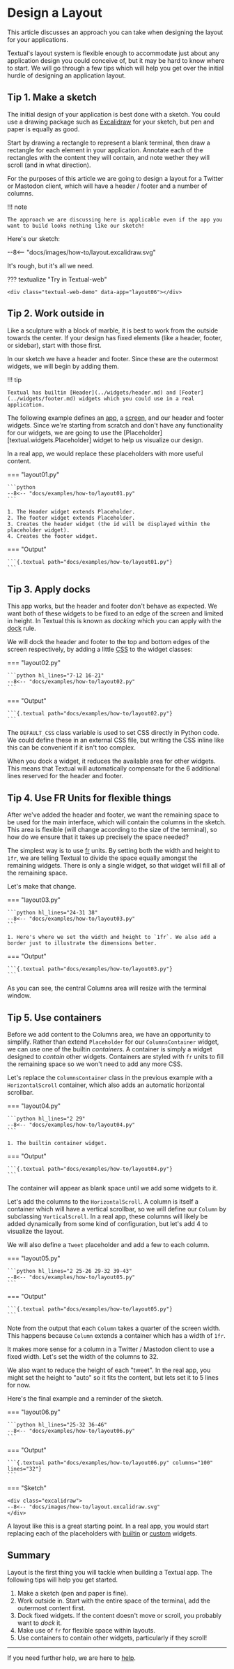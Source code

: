 # Design a Layout

This article discusses an approach you can take when designing the layout for your applications.

Textual's layout system is flexible enough to accommodate just about any application design you could conceive of, but it may be hard to know where to start. We will go through a few tips which will help you get over the initial hurdle of designing an application layout.


## Tip 1. Make a sketch

The initial design of your application is best done with a sketch.
You could use a drawing package such as [Excalidraw](https://excalidraw.com/) for your sketch, but pen and paper is equally as good.

Start by drawing a rectangle to represent a blank terminal, then draw a rectangle for each element in your application. Annotate each of the rectangles with the content they will contain, and note wether they will scroll (and in what direction).

For the purposes of this article we are going to design a layout for a Twitter or Mastodon client, which will have a header / footer and a number of columns.

!!! note

    The approach we are discussing here is applicable even if the app you want to build looks nothing like our sketch!

Here's our sketch:

<div class="excalidraw">
--8<-- "docs/images/how-to/layout.excalidraw.svg"
</div>

It's rough, but it's all we need.


??? textualize "Try in Textual-web"

    <div class="textual-web-demo" data-app="layout06"></div>


## Tip 2. Work outside in

Like a sculpture with a block of marble, it is best to work from the outside towards the center.
If your design has fixed elements (like a header, footer, or sidebar), start with those first.

In our sketch we have a header and footer.
Since these are the outermost widgets, we will begin by adding them.

!!! tip

    Textual has builtin [Header](../widgets/header.md) and [Footer](../widgets/footer.md) widgets which you could use in a real application.

The following example defines an [app](../guide/app.md), a [screen](../guide/screens.md), and our header and footer widgets.
Since we're starting from scratch and don't have any functionality for our widgets, we are going to use the [Placeholder][textual.widgets.Placeholder] widget to help us visualize our design.

In a real app, we would replace these placeholders with more useful content.

=== "layout01.py"

    ```python
    --8<-- "docs/examples/how-to/layout01.py"
    ```

    1. The Header widget extends Placeholder.
    2. The footer widget extends Placeholder.
    3. Creates the header widget (the id will be displayed within the placeholder widget).
    4. Creates the footer widget.

=== "Output"

    ```{.textual path="docs/examples/how-to/layout01.py"}
    ```

## Tip 3. Apply docks

This app works, but the header and footer don't behave as expected.
We want both of these widgets to be fixed to an edge of the screen and limited in height.
In Textual this is known as *docking* which you can apply with the [dock](../styles/dock.md) rule.

We will dock the header and footer to the top and bottom edges of the screen respectively, by adding a little [CSS](../guide/CSS.md) to the widget classes:

=== "layout02.py"

    ```python hl_lines="7-12 16-21"
    --8<-- "docs/examples/how-to/layout02.py"
    ```

=== "Output"

    ```{.textual path="docs/examples/how-to/layout02.py"}
    ```

The `DEFAULT_CSS` class variable is used to set CSS directly in Python code.
We could define these in an external CSS file, but writing the CSS inline like this can be convenient if it isn't too complex.

When you dock a widget, it reduces the available area for other widgets.
This means that Textual will automatically compensate for the 6 additional lines reserved for the header and footer.

## Tip 4. Use FR Units for flexible things

After we've added the header and footer, we want the remaining space to be used for the main interface, which will contain the columns in the sketch.
This area is flexible (will change according to the size of the terminal), so how do we ensure that it takes up precisely the space needed?

The simplest way is to use [fr](../css_types/scalar.md#fraction) units.
By setting both the width and height to `1fr`, we are telling Textual to divide the space equally amongst the remaining widgets.
There is only a single widget, so that widget will fill all of the remaining space.

Let's make that change.

=== "layout03.py"

    ```python hl_lines="24-31 38"
    --8<-- "docs/examples/how-to/layout03.py"
    ```

    1. Here's where we set the width and height to `1fr`. We also add a border just to illustrate the dimensions better.

=== "Output"

    ```{.textual path="docs/examples/how-to/layout03.py"}
    ```

As you can see, the central Columns area will resize with the terminal window.

## Tip 5. Use containers

Before we add content to the Columns area, we have an opportunity to simplify.
Rather than extend `Placeholder` for our `ColumnsContainer` widget, we can use one of the builtin *containers*.
A container is simply a widget designed to *contain* other widgets.
Containers are styled with `fr` units to fill the remaining space so we won't need to add any more CSS.

Let's replace the `ColumnsContainer` class in the previous example with a `HorizontalScroll` container, which also adds an automatic horizontal scrollbar.

=== "layout04.py"

    ```python hl_lines="2 29"
    --8<-- "docs/examples/how-to/layout04.py"
    ```

    1. The builtin container widget.


=== "Output"

    ```{.textual path="docs/examples/how-to/layout04.py"}
    ```

The container will appear as blank space until we add some widgets to it.

Let's add the columns to the `HorizontalScroll`.
A column is itself a container which will have a vertical scrollbar, so we will define our `Column` by subclassing `VerticalScroll`.
In a real app, these columns will likely be added dynamically from some kind of configuration, but let's add 4 to visualize the layout.

We will also define a `Tweet` placeholder and add a few to each column.

=== "layout05.py"

    ```python hl_lines="2 25-26 29-32 39-43"
    --8<-- "docs/examples/how-to/layout05.py"
    ```

=== "Output"

    ```{.textual path="docs/examples/how-to/layout05.py"}
    ```

Note from the output that each `Column` takes a quarter of the screen width.
This happens because `Column` extends a container which has a width of `1fr`.

It makes more sense for a column in a Twitter / Mastodon client to use a fixed width.
Let's set the width of the columns to 32.

We also want to reduce the height of each "tweet".
In the real app, you might set the height to "auto" so it fits the content, but lets set it to 5 lines for now.

Here's the final example and a reminder of the sketch.

=== "layout06.py"

    ```python hl_lines="25-32 36-46"
    --8<-- "docs/examples/how-to/layout06.py"
    ```

=== "Output"

    ```{.textual path="docs/examples/how-to/layout06.py" columns="100" lines="32"}
    ```

=== "Sketch"

    <div class="excalidraw">
    --8<-- "docs/images/how-to/layout.excalidraw.svg"
    </div>


A layout like this is a great starting point.
In a real app, you would start replacing each of the placeholders with [builtin](../widget_gallery.md) or [custom](../guide/widgets.md) widgets.


## Summary

Layout is the first thing you will tackle when building a Textual app.
The following tips will help you get started.

1. Make a sketch (pen and paper is fine).
2. Work outside in. Start with the entire space of the terminal, add the outermost content first.
3. Dock fixed widgets. If the content doesn't move or scroll, you probably want to *dock* it.
4. Make use of `fr` for flexible space within layouts.
5. Use containers to contain other widgets, particularly if they scroll!

---

If you need further help, we are here to [help](../help.md).

